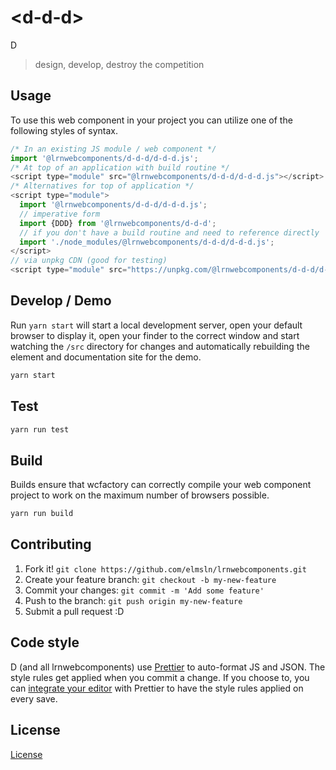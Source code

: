 # &lt;d-d-d&gt;

D
> design, develop, destroy the competition

## Usage
To use this web component in your project you can utilize one of the following styles of syntax.

```js
/* In an existing JS module / web component */
import '@lrnwebcomponents/d-d-d/d-d-d.js';
/* At top of an application with build routine */
<script type="module" src="@lrnwebcomponents/d-d-d/d-d-d.js"></script>
/* Alternatives for top of application */
<script type="module">
  import '@lrnwebcomponents/d-d-d/d-d-d.js';
  // imperative form
  import {DDD} from '@lrnwebcomponents/d-d-d';
  // if you don't have a build routine and need to reference directly
  import './node_modules/@lrnwebcomponents/d-d-d/d-d-d.js';
</script>
// via unpkg CDN (good for testing)
<script type="module" src="https://unpkg.com/@lrnwebcomponents/d-d-d/d-d-d.js"></script>
```

## Develop / Demo
Run `yarn start` will start a local development server, open your default browser to display it, open your finder to the correct window and start watching the `/src` directory for changes and automatically rebuilding the element and documentation site for the demo.
```bash
yarn start
```

## Test

```bash
yarn run test
```

## Build
Builds ensure that wcfactory can correctly compile your web component project to
work on the maximum number of browsers possible.
```bash
yarn run build
```

## Contributing

1. Fork it! `git clone https://github.com/elmsln/lrnwebcomponents.git`
2. Create your feature branch: `git checkout -b my-new-feature`
3. Commit your changes: `git commit -m 'Add some feature'`
4. Push to the branch: `git push origin my-new-feature`
5. Submit a pull request :D

## Code style

D (and all lrnwebcomponents) use [Prettier][prettier] to auto-format JS and JSON.  The style rules get applied when you commit a change.  If you choose to, you can [integrate your editor][prettier-ed] with Prettier to have the style rules applied on every save.

[prettier]: https://github.com/prettier/prettier/
[prettier-ed]: https://github.com/prettier/prettier/#editor-integration
[polyserve]: https://github.com/Polymer/polyserve
[web-component-tester]: https://github.com/Polymer/web-component-tester

## License
[ License](http://opensource.org/licenses/)
